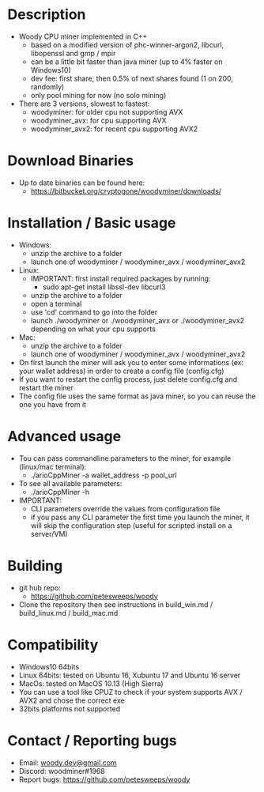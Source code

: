 # Description
* Woody CPU miner implemented in C++
	* based on a modified version of phc-winner-argon2, libcurl, libopenssl and gmp / mpir
	* can be a little bit faster than java miner (up to 4% faster on Windows10)
	* dev fee: first share, then 0.5% of next shares found (1 on 200, randomly)
	* only pool mining for now (no solo mining)
* There are 3 versions, slowest to fastest:
	* woodyminer: for older cpu not supporting AVX
	* woodyminer_avx: for cpu supporting AVX
	* woodyminer_avx2: for recent cpu supporting AVX2

# Download Binaries
* Up to date binaries can be found here:
	* https://bitbucket.org/cryptogone/woodyminer/downloads/

# Installation / Basic usage
* Windows:
	* unzip the archive to a folder
	* launch one of woodyminer / woodyminer_avx / woodyminer_avx2
* Linux:
	* IMPORTANT: first install required packages by running: 
		* sudo apt-get install libssl-dev libcurl3
	* unzip the archive to a folder
	* open a terminal
	* use 'cd' command to go into the folder
	* launch ./woodyminer or ./woodyminer_avx or ./woodyminer_avx2 depending on what your cpu supports
* Mac:
	* unzip the archive to a folder
	* launch one of woodyminer / woodyminer_avx / woodyminer_avx2
* On first launch the miner will ask you to enter some informations (ex: your wallet address) in order to create a config file (config.cfg)
* If you want to restart the config process, just delete config.cfg and restart the miner
* The config file uses the same format as java miner, so you can reuse the one you have from it
 
# Advanced usage
* Tou can pass commandline parameters to the miner, for example (linux/mac terminal):
	* ./arioCppMiner -a wallet_address -p pool_url
* To see all available parameters: 
	* ./arioCppMiner -h
* IMPORTANT:
	* CLI parameters override the values from configuration file
	* if you pass any CLI parameter the first time you launch the miner, it will skip the configuration step (useful for scripted install on a server/VM)

# Building
* git hub repo:
	* https://github.com/petesweeps/woody
 * Clone the repository then see instructions in build_win.md / build_linux.md / build_mac.md

# Compatibility
* Windows10 64bits
* Linux 64bits: tested on Ubuntu 16, Xubuntu 17 and Ubuntu 16 server
* MacOs: tested on MacOS 10.13 (High Sierra)
* You can use a tool like CPUZ to check if your system supports AVX / AVX2 and chose the correct exe
* 32bits platforms not supported

# Contact / Reporting bugs
* Email: woody.dev@gmail.com
* Discord: woodminer#1968
* Report bugs: https://github.com/petesweeps/woody
